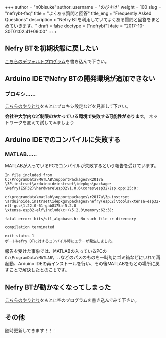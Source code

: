 +++
author = "n0bisuke"
author_username = "のびすけ"
weight = 100
slug = "nefrybt-faq"
title = "よくある質問と回答"
title_eng = "Frequently Asked Questions"
description = "Nefry BTを利用していてよくある質問と回答をまとめていきます。"
draft = false
doctype = ["nefrybt"]
date = "2017-10-30T01:02:41+09:00"
+++

## Nefry BTを初期状態に戻したい

[こちらのデフォルトプログラム](/docs/nefrybt-line-notify/#付録-デフォルトプログラム)を書き込んで下さい。

## Arduino IDEでNefry BTの開発環境が追加できない

### プロキシ......

[こちらのやりとり](https://www.facebook.com/groups/nefry/permalink/1506737526047045/)をもとにプロキシ設定などを見直して下さい。

**会社や大学内など制限のかかっている環境で失敗する可能性があります。**
ネットワークを変えて試してみましょう

## Arduino IDEでのコンパイルに失敗する

### MATLAB......

MATLABが入っているPCでコンパイルが失敗するという報告を受けています。

```
In file included from
C:\ProgramData\MATLAB\SupportPackages\R2017a
\3P.instrset\arduinoideinstrset\idepkgs\packages
\Nefry(ESP32)\hardware\esp32\1.0.6\cores\esp32\Esp.cpp:25:0:

c:\programdata\matlab\supportpackages\r2017a\3p.instrset
\arduinoide.instrset\idepkgs\packages\nefry(esp32)\tools\xtensa-esp32-elf-gcc\1.22.0-61-gab8375a-5.2.0
\xtensa-esp32-elf\include\c++\5.2.0\memory:62:31:

fatal error: bits/stl_algobase.h: No such file or directory
 
compilation terminated.
 
exit status 1
ボードNefry BTに対するコンパイル時にエラーが発生しました。
```

報告を受けた事象では、MATLABの入っているPCの`C:\ProgramData\MATLAB\...`などのパスのものを一時的にゴミ箱などにいれて再起動、Arduino IDEの再インストールを行い、その後MATLABをもとの場所に戻すことで解決したとのことです。


## Nefry BTが動かなくなってしまった

[こちらのやりとり](https://www.facebook.com/groups/nefry/permalink/1490278071026324/)をもとに空のプログラムを書き込んでみて下さい。

## その他

随時更新してきます！！！